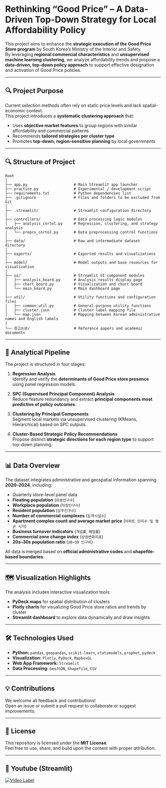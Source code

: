 # Rethinking “Good Price” – A Data-Driven Top-Down Strategy for Local Affordability Policy

This project aims to enhance the **strategic execution of the Good Price Store program** by South Korea’s Ministry of the Interior and Safety.  
By leveraging **regional commercial characteristics** and **unsupervised machine learning clustering**, we analyze affordability trends and propose a **data-driven, top-down policy approach** to support effective designation and activation of Good Price policies.


---

## 🔍 Project Purpose

Current selection methods often rely on static price levels and lack spatial-economic context.  
This project introduces a **systematic clustering approach** that:

- Uses **objective market features** to group regions with similar affordability and commercial patterns  
- Recommends **tailored strategies per cluster type**  
- Promotes **top-down, region-sensitive planning** by local governments

---

## 🔍 Structure of Project 

```
Root
│
├── app.py                     # Main Streamlit app launcher
├── practice.py                # Experimental / development script
├── requirements.txt           # Python dependencies list
├── .gitignore                 # Files and folders to be excluded from Git
│
├── .streamlit/                # Streamlit configuration directory
│
├── controllers/               # Data processing logic modules
│   ├── analysis_cnrtol.py     # Regression, clustering, and strategy analysis
│   └── prepcs_cnrtol.py       # Data preprocessing control functions
│
├── data/                      # Raw and intermediate dataset directory
│
├── exports/                   # Exported results and visualizations
│
├── model/                     # Model outputs and base resources for visualization
│
├── ui/                        # Streamlit UI component modules
│   ├── analysis_board.py      # Analysis results display page
│   ├── chart_board.py         # Visualization and chart board
│   └── main_board.py          # Main dashboard page
│
├── util/                      # Utility functions and configuration files
│   ├── common_util.py         # General-purpose utility functions
│   ├── cluster.json           # Cluster label mapping file
│   └── map.json               # Mapping between Korean administrative names and English labels
│
└── 참고논문/                    # Reference papers and academic documents
```
---

## 🔬 Analytical Pipeline

The project is structured in four stages:

1. **Regression Analysis**  
   Identify and verify the **determinants of Good Price store presence** using panel regression models.

2. **SPC (Supervised Principal Component) Analysis**  
   Reduce feature redundancy and extract **principal components most predictive of policy outcomes**.

3. **Clustering by Principal Components**  
   Segment local markets via unsupervised clustering (KMeans, Hierarchical) based on SPC outputs.

4. **Cluster-Based Strategic Policy Recommendations**  
   Propose distinct **strategic directions for each region type** to support top-down planning.

---

## 📊 Data Overview

The dataset integrates administrative and geospatial information spanning **2020–2024**, including:

- Quarterly store-level panel data  
- **Floating population** (`유동인구수`)  
- **Workplace population** (`직장인구수`)  
- **Resident population** (`상주인구수`)  
- **Number of commercial complexes** (`집객시설수`)  
- **Apartment complex count and average market price** (`아파트 단지수 및 평균 시가`)  
- **Business turnover indicators** (`개업률`, `폐업률`)  
- **Commercial zone change index** (`상권변화지표`)  
- **20s–30s population ratio** (`20~30 인구비`)  

All data is merged based on **official administrative codes** and **shapefile-based boundaries**.

---

## 🗺️ Visualization Highlights

The analysis includes interactive visualization tools:

- **PyDeck maps** for spatial distribution of clusters  
- **Plotly charts** for visualizing Good Price store ratios and trends by cluster  
- **Streamlit dashboard** to explore data dynamically and draw insights

---

## 🛠️ Technologies Used

- **Python:** `pandas`, `geopandas`, `scikit-learn`, `statsmodels`, `prophet`, `pydeck`  
- **Visualization:** `Plotly`, `PyDeck`, `MapboxGL`  
- **Web App Framework:** `Streamlit`  
- **Data Processing:** `GeoJSON`, `Shapefile`, `CSV`

---

## 💡 Contributions

We welcome all feedback and contributions!  
Open an issue or submit a pull request to collaborate or suggest improvements.

---

## 📄 License

This repository is licensed under the **MIT License**.  
Feel free to use, share, and build upon the content with proper attribution.

---

## 🧪 Youtube (Streamlit)

[![Video Label](http://img.youtube.com/vi/HA8PqVclJ5M/0.jpg)](https://youtu.be/HA8PqVclJ5M)
